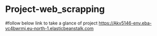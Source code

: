 # Project-web_scrapping
#follow below link to take a glance of project
https://Akv5146-env.eba-vc4bwrmj.eu-north-1.elasticbeanstalk.com
